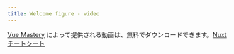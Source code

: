 ```yaml
---
title: Welcome figure - video
---
```

<a href="https://www.vuemastery.com" target="_blank" rel="noopener">Vue Mastery</a> によって提供される動画は、無料でダウンロードできます。<a href="https://www.vuemastery.com/nuxt-cheat-sheet/" target="_blank" rel="noopener">Nuxt チートシート</a>
